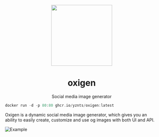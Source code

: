 
<p align="center">
    <img width="200" src="assets/img/logo.svg" />
</p>

<h1 align="center">oxigen</h1>

<p align="center">
    Social media image generator
</p>

```go
docker run -d -p 80:80 ghcr.io/yznts/oxigen:latest
```

Oxigen is a dynamic social media image generator, which gives you an ability to easily create, customize and use og images with both UI and API.

![Example](.github/samples/generator.png)
